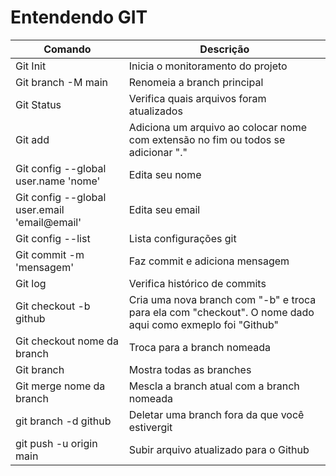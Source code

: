 # Entendendo GIT

|Comando|Descrição|
|-|-|
|Git Init|Inicia o monitoramento do projeto|
|Git branch -M main|Renomeia a branch principal|
|Git Status|Verifica quais arquivos foram atualizados|
|Git add|Adiciona um arquivo ao colocar nome com extensão no fim ou todos se adicionar "."
|Git config --global user.name 'nome'|Edita seu nome|
|Git config --global user.email 'email@email'|Edita seu email|
|Git config --list|Lista configurações git|
|Git commit -m 'mensagem'|Faz commit e adiciona mensagem|
|Git log|Verifica histórico de commits|
|Git checkout -b github|Cria uma nova branch com "-b" e troca para ela com "checkout". O nome dado aqui como exmeplo foi "Github" |
|Git checkout nome da branch|Troca para a branch nomeada|
|Git branch|Mostra todas as branches|
|Git merge nome da branch|Mescla a branch atual com a branch nomeada|
|git branch -d github|Deletar uma branch fora da que você estivergit|
|git push -u origin main|Subir arquivo atualizado para o Github|